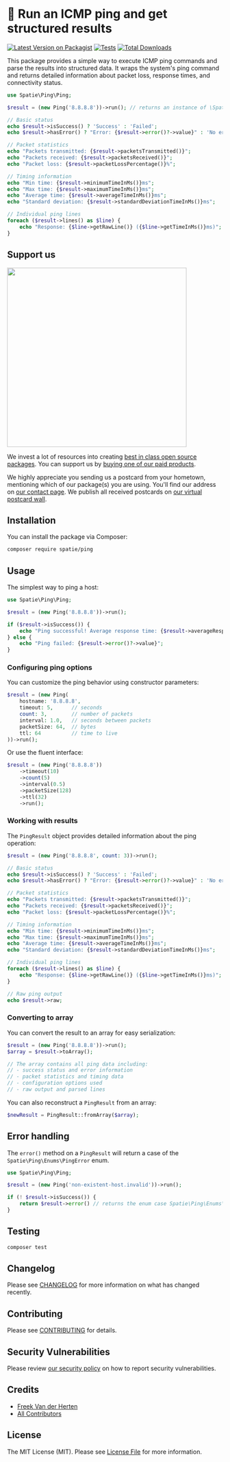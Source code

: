 # 🏓 Run an ICMP ping and get structured results

[![Latest Version on Packagist](https://img.shields.io/packagist/v/spatie/ping.svg?style=flat-square)](https://packagist.org/packages/spatie/ping)
[![Tests](https://img.shields.io/github/actions/workflow/status/spatie/ping/run-tests.yml?branch=main&label=tests&style=flat-square)](https://github.com/spatie/ping/actions/workflows/run-tests.yml)
[![Total Downloads](https://img.shields.io/packagist/dt/spatie/ping.svg?style=flat-square)](https://packagist.org/packages/spatie/ping)

This package provides a simple way to execute ICMP ping commands and parse the results into structured data. It wraps the system's ping command and returns detailed information about packet loss, response times, and connectivity status.

```php
use Spatie\Ping\Ping;

$result = (new Ping('8.8.8.8'))->run(); // returns an instance of \Spatie\Ping\PingResult

// Basic status
echo $result->isSuccess() ? 'Success' : 'Failed';
echo $result->hasError() ? "Error: {$result->error()?->value}" : 'No errors';

// Packet statistics
echo "Packets transmitted: {$result->packetsTransmitted()}";
echo "Packets received: {$result->packetsReceived()}";
echo "Packet loss: {$result->packetLossPercentage()}%";

// Timing information
echo "Min time: {$result->minimumTimeInMs()}ms";
echo "Max time: {$result->maximumTimeInMs()}ms";  
echo "Average time: {$result->averageTimeInMs()}ms";
echo "Standard deviation: {$result->standardDeviationTimeInMs()}ms";

// Individual ping lines
foreach ($result->lines() as $line) {
    echo "Response: {$line->getRawLine()} ({$line->getTimeInMs()}ms)";
}
```

## Support us

[<img src="https://github-ads.s3.eu-central-1.amazonaws.com/ping.jpg?t=1" width="419px" />](https://spatie.be/github-ad-click/ping)

We invest a lot of resources into creating [best in class open source packages](https://spatie.be/open-source). You can support us by [buying one of our paid products](https://spatie.be/open-source/support-us).

We highly appreciate you sending us a postcard from your hometown, mentioning which of our package(s) you are using. You'll find our address on [our contact page](https://spatie.be/about-us). We publish all received postcards on [our virtual postcard wall](https://spatie.be/open-source/postcards).

## Installation

You can install the package via Composer:

```bash
composer require spatie/ping
```

## Usage

The simplest way to ping a host:

```php
use Spatie\Ping\Ping;

$result = (new Ping('8.8.8.8'))->run();

if ($result->isSuccess()) {
    echo "Ping successful! Average response time: {$result->averageResponseTimeInMs()}ms";
} else {
    echo "Ping failed: {$result->error()?->value}";
}
```

### Configuring ping options

You can customize the ping behavior using constructor parameters:

```php
$result = (new Ping(
    hostname: '8.8.8.8',
    timeout: 5,      // seconds
    count: 3,        // number of packets
    interval: 1.0,   // seconds between packets
    packetSize: 64,  // bytes
    ttl: 64          // time to live
))->run();
```

Or use the fluent interface:

```php
$result = (new Ping('8.8.8.8'))
    ->timeout(10)
    ->count(5)
    ->interval(0.5)
    ->packetSize(128)
    ->ttl(32)
    ->run();
```

### Working with results

The `PingResult` object provides detailed information about the ping operation:

```php
$result = (new Ping('8.8.8.8', count: 3))->run();

// Basic status
echo $result->isSuccess() ? 'Success' : 'Failed';
echo $result->hasError() ? "Error: {$result->error()?->value}" : 'No errors';

// Packet statistics
echo "Packets transmitted: {$result->packetsTransmitted()}";
echo "Packets received: {$result->packetsReceived()}";
echo "Packet loss: {$result->packetLossPercentage()}%";

// Timing information
echo "Min time: {$result->minimumTimeInMs()}ms";
echo "Max time: {$result->maximumTimeInMs()}ms";  
echo "Average time: {$result->averageTimeInMs()}ms";
echo "Standard deviation: {$result->standardDeviationTimeInMs()}ms";

// Individual ping lines
foreach ($result->lines() as $line) {
    echo "Response: {$line->getRawLine()} ({$line->getTimeInMs()}ms)";
}

// Raw ping output
echo $result->raw;
```

### Converting to array

You can convert the result to an array for easy serialization:

```php
$result = (new Ping('8.8.8.8'))->run();
$array = $result->toArray();

// The array contains all ping data including:
// - success status and error information
// - packet statistics and timing data  
// - configuration options used
// - raw output and parsed lines
```

You can also reconstruct a `PingResult` from an array:

```php
$newResult = PingResult::fromArray($array);
```

## Error handling

The `error()` method on a `PingResult` will return a case of the `Spatie\Ping\Enums\PingError` enum.

```php
use Spatie\Ping\Ping;

$result = (new Ping('non-existent-host.invalid'))->run();

if (! $result->isSuccess()) {
    return $result->error() // returns the enum case Spatie\Ping\Enums\PingError::HostnameNotFound
}
```

## Testing

```bash
composer test
```

## Changelog

Please see [CHANGELOG](CHANGELOG.md) for more information on what has changed recently.

## Contributing

Please see [CONTRIBUTING](https://github.com/spatie/.github/blob/main/CONTRIBUTING.md) for details.

## Security Vulnerabilities

Please review [our security policy](../../security/policy) on how to report security vulnerabilities.

## Credits

- [Freek Van der Herten](https://github.com/freekmurze)
- [All Contributors](../../contributors)

## License

The MIT License (MIT). Please see [License File](LICENSE.md) for more information.
